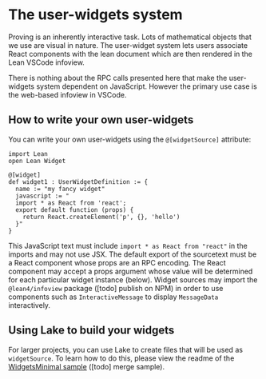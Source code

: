 # The user-widgets system

Proving is an inherently interactive task. Lots of mathematical objects that we use are visual in nature.
The user-widget system lets users associate React components with the lean document which are then rendered in the Lean VSCode infoview.

There is nothing about the RPC calls presented here that make the user-widgets system
dependent on JavaScript. However the primary use case is the web-based infoview in VSCode.

## How to write your own user-widgets

You can write your own user-widgets using the `@[widgetSource]` attribute:

```lean
import Lean
open Lean Widget

@[widget]
def widget1 : UserWidgetDefinition := {
  name := "my fancy widget"
  javascript := "
  import * as React from 'react';
  export default function (props) {
    return React.createElement('p', {}, 'hello')
  }"
}
```

This JavaScript text must include `import * as React from "react"` in the imports and may not use JSX.
The default export of the sourcetext must be a React component whose props are an RPC encoding.
The React component may accept a props argument whose value will be determined for each particular widget instance (below).
Widget sources may import the `@lean4/infoview` package ([todo] publish on NPM) in order to use
components such as `InteractiveMessage` to display `MessageData` interactively.

## Using Lake to build your widgets

For larger projects, you can use Lake to create files that will be used as `widgetSource`.
To learn how to do this, please view the readme of the [WidgetsMinimal sample](https://github.com/leanprover/lean4-samples/tree/main/WidgetsMinimal) ([todo] merge sample).
